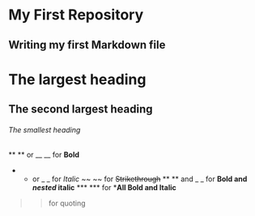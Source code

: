 # My First Repository
## Writing my first Markdown file
# The largest heading
## The second largest heading
###### The smallest heading
** ** or __ __ for **Bold**
* * or _ _ for _Italic_
~~ ~~ for ~~Strikethrough~~
** ** and _ _		for **Bold and _nested_ italic**
*** *** for ***All Bold and Italic**
> > for quoting
